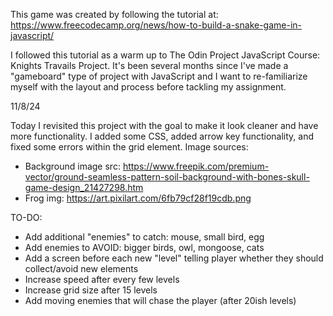 This game was created by following the tutorial at: https://www.freecodecamp.org/news/how-to-build-a-snake-game-in-javascript/

I followed this tutorial as a warm up to The Odin Project JavaScript Course: Knights Travails Project. It's been several months since I've made a "gameboard" type of project with JavaScript and I want to re-familiarize myself with the layout and process before tackling my assignment.

11/8/24

Today I revisited this project with the goal to make it look cleaner and have more functionality.
I added some CSS, added arrow key functionality, and fixed some errors within the grid element. 
Image sources:
- Background image src: https://www.freepik.com/premium-vector/ground-seamless-pattern-soil-background-with-bones-skull-game-design_21427298.htm
- Frog img: https://art.pixilart.com/6fb79cf28f19cdb.png

TO-DO:
- Add additional "enemies" to catch: mouse, small bird, egg
- Add enemies to AVOID: bigger birds, owl, mongoose, cats
- Add a screen before each new "level" telling player whether they should collect/avoid new elements
- Increase speed after every few levels
- Increase grid size after 15 levels
- Add moving enemies that will chase the player (after 20ish levels)